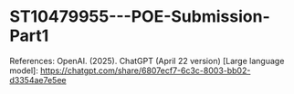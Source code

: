 # ST10479955---POE-Submission-Part1

References:
OpenAI. (2025). ChatGPT (April 22 version) [Large language model]: https://chatgpt.com/share/6807ecf7-6c3c-8003-bb02-d3354ae7e5ee
